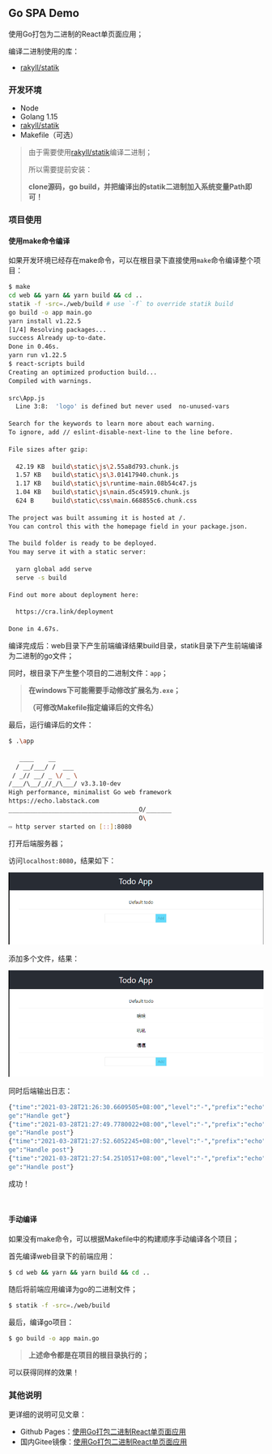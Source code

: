 ## Go SPA Demo

使用Go打包为二进制的React单页面应用；

编译二进制使用的库：

-   [rakyll/statik](https://github.com/rakyll/statik)



### 开发环境

-   Node
-   Golang 1.15
-   [rakyll/statik](https://github.com/rakyll/statik)
-   Makefile（可选）

>   由于需要使用[rakyll/statik](https://github.com/rakyll/statik)编译二进制；
>
>   所以需要提前安装：
>
>   **clone源码，go build，并把编译出的statik二进制加入系统变量Path即可！**



### 项目使用

#### **使用make命令编译**

如果开发环境已经存在make命令，可以在根目录下直接使用`make`命令编译整个项目：

```bash
$ make
cd web && yarn && yarn build && cd ..
statik -f -src=./web/build # use `-f` to override statik build
go build -o app main.go
yarn install v1.22.5
[1/4] Resolving packages...
success Already up-to-date.
Done in 0.46s.
yarn run v1.22.5
$ react-scripts build
Creating an optimized production build...
Compiled with warnings.

src\App.js
  Line 3:8:  'logo' is defined but never used  no-unused-vars

Search for the keywords to learn more about each warning.
To ignore, add // eslint-disable-next-line to the line before.

File sizes after gzip:

  42.19 KB  build\static\js\2.55a8d793.chunk.js
  1.57 KB   build\static\js\3.01417940.chunk.js
  1.17 KB   build\static\js\runtime-main.08b54c47.js
  1.04 KB   build\static\js\main.d5c45919.chunk.js
  624 B     build\static\css\main.668855c6.chunk.css

The project was built assuming it is hosted at /.
You can control this with the homepage field in your package.json.

The build folder is ready to be deployed.
You may serve it with a static server:

  yarn global add serve
  serve -s build

Find out more about deployment here:

  https://cra.link/deployment

Done in 4.67s.
```

编译完成后：web目录下产生前端编译结果build目录，statik目录下产生前端编译为二进制的go文件；

同时，根目录下产生整个项目的二进制文件：`app`；

>   **在windows下可能需要手动修改扩展名为`.exe`；**
>
>   **（可修改Makefile指定编译后的文件名）**

最后，运行编译后的文件：

```bash
$ .\app

   ____    __
  / __/___/ /  ___
 / _// __/ _ \/ _ \
/___/\__/_//_/\___/ v3.3.10-dev
High performance, minimalist Go web framework
https://echo.labstack.com
____________________________________O/_______
                                    O\
⇨ http server started on [::]:8080
```

打开后端服务器；

访问`localhost:8080`，结果如下：

![demo1](image/demo1.png)

添加多个文件，结果：

![demo2](image/demo2.png)

同时后端输出日志：

```bash
{"time":"2021-03-28T21:26:30.6609505+08:00","level":"-","prefix":"echo","file":"main.go","line":"53","messa
ge":"Handle get"}
{"time":"2021-03-28T21:27:49.7780022+08:00","level":"-","prefix":"echo","file":"main.go","line":"57","messa
ge":"Handle post"}
{"time":"2021-03-28T21:27:52.6052245+08:00","level":"-","prefix":"echo","file":"main.go","line":"57","messa
ge":"Handle post"}
{"time":"2021-03-28T21:27:54.2510517+08:00","level":"-","prefix":"echo","file":"main.go","line":"57","messa
ge":"Handle post"}
```

成功！

<br/>

#### **手动编译**

如果没有make命令，可以根据Makefile中的构建顺序手动编译各个项目；

首先编译web目录下的前端应用：

```bash
$ cd web && yarn && yarn build && cd ..
```

随后将前端应用编译为go的二进制文件；

```bash
$ statik -f -src=./web/build
```

最后，编译go项目：

```bash
$ go build -o app main.go
```

>   **上述命令都是在项目的根目录执行的；**

可以获得同样的效果！



### 其他说明

更详细的说明可见文章：

-   Github Pages：[使用Go打包二进制React单页面应用](https://jasonkayzk.github.io/2021/03/28/%E4%BD%BF%E7%94%A8Go%E6%89%93%E5%8C%85%E4%BA%8C%E8%BF%9B%E5%88%B6React%E5%8D%95%E9%A1%B5%E9%9D%A2%E5%BA%94%E7%94%A8/)
-   国内Gitee镜像：[使用Go打包二进制React单页面应用](https://jasonkay.gitee.io/2021/03/28/%E4%BD%BF%E7%94%A8Go%E6%89%93%E5%8C%85%E4%BA%8C%E8%BF%9B%E5%88%B6React%E5%8D%95%E9%A1%B5%E9%9D%A2%E5%BA%94%E7%94%A8/)

